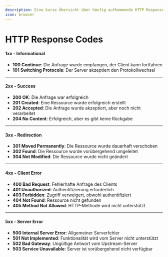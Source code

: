 ```yaml
---
description: Eine kurze Übersicht über häufig aufkommende HTTP Response Codes
icon: browser
---
```


# HTTP Response Codes

#### **1xx - Informational**

* **100 Continue**: Die Anfrage wurde empfangen, der Client kann fortfahren
* **101 Switching Protocols**: Der Server akzeptiert den Protokollwechsel

***

#### **2xx - Success**

* **200 OK**: Die Anfrage war erfolgreich
* **201 Created**: Eine Ressource wurde erfolgreich erstellt
* **202 Accepted**: Die Anfrage wurde akzeptiert, aber noch nicht verarbeitet
* **204 No Content**: Erfolgreich, aber es gibt keine Rückgabe

***

#### **3xx - Redirection**

* **301 Moved Permanently**: Die Ressource wurde dauerhaft verschoben
* **302 Found**: Die Ressource wurde vorübergehend umgeleitet
* **304 Not Modified**: Die Ressource wurde nicht geändert

***

#### **4xx - Client Error**

* **400 Bad Request**: Fehlerhafte Anfrage des Clients
* **401 Unauthorized**: Authentifizierung erforderlich
* **403 Forbidden**: Zugriff verweigert, obwohl authentifiziert
* **404 Not Found**: Ressource nicht gefunden
* **405 Method Not Allowed**: HTTP-Methode wird nicht unterstützt

***

#### **5xx - Server Error**

* **500 Internal Server Error**: Allgemeiner Serverfehler
* **501 Not Implemented**: Funktionalität wird vom Server nicht unterstützt
* **502 Bad Gateway**: Ungültige Antwort vom Upstream-Server
* **503 Service Unavailable**: Server ist vorübergehend nicht verfügbar
